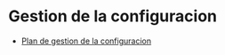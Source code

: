 # Gestion de la configuracion #
<ul>
<li><a href='https://code.google.com/p/lambdasoft/source/browse/wiki/Plandegestiondeconfiguracion_2.0.pdf'>Plan de gestion de la configuracion</a></li>